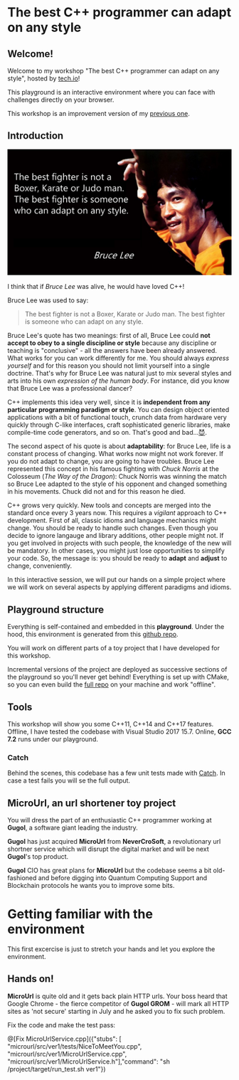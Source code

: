 # The best C++ programmer can adapt on any style

## Welcome!

Welcome to my workshop "The best C++ programmer can adapt on any style", hosted by [tech.io](https://tech.io)!

This playground is an interactive environment where you can face with challenges directly on your browser.

This workshop is an improvement version of my [previous one](https://tech.io/playgrounds/098a2aa83ce82c5ad96efacc3ba2734b02122/).

## Introduction

![Congratulations!](https://raw.githubusercontent.com/ilpropheta/playground-ot4mmv6n/master/bruce-lee-quote.png)

I think that if *Bruce Lee* was alive, he would have loved C++!

Bruce Lee was used to say:

> The best fighter is not a Boxer, Karate or Judo man. The best fighter is someone who can adapt on any style.

Bruce Lee's quote has two meanings: first of all, Bruce Lee could **not accept to obey to a single discipline or style** because any discipline or teaching is "conclusive" - all the answers have been already answered. What works for you can work differently for me. You should always *express yourself* and for this reason you should not limit yourself into a single doctrine. That's why for Bruce Lee was natural just to mix several styles and arts into his own *expression of the human body*. For instance, did you know that Bruce Lee was a professional dancer?

C++ implements this idea very well, since it is **independent from any particular programming paradigm or style**. You can design object oriented applications with a bit of functional touch, crunch data from hardware very quickly through C-like interfaces, craft sophisticated generic libraries, make compile-time code generators, and so on. That's good and bad...[😈](https://www.reddit.com/r/cpp/comments/ae60nb/decades_have_passed_standard_c_has_no_agreed_and/).

The second aspect of his quote is about **adaptability**: for Bruce Lee, life is a constant process of changing. What works now might not work forever. If you do not adapt to change, you are going to have troubles. Bruce Lee represented this concept in his famous fighting with *Chuck Norris* at the Colosseum (*The Way of the Dragon*): Chuck Norris was winning the match so Bruce Lee adapted to the style of his opponent and changed something in his movements. Chuck did not and for this reason he died.

C++ grows very quickly. New tools and concepts are merged into the standard once every 3 years now. This requires a *vigilant* approach to C++ development. First of all, classic idioms and language mechanics might change. You should be ready to handle such changes. 
Even though you decide to ignore langauge and library additions, other people might not. If you get involved in projects with such people, the knowledge of the new will be mandatory.
In other cases, you might just lose opportunities to simplify your code. 
So, the message is: you should be ready to **adapt** and **adjust** to change, conveniently.

In this interactive session, we will put our hands on a simple project where we will work on several aspects by applying different paradigms and idioms.

## Playground structure

Everything is self-contained and embedded in this **playground**. Under the hood, this environment is generated from this [github repo](https://github.com/ilpropheta/playground-ot4mmv6n).

You will work on different parts of a toy project that I have developed for this workshop.

Incremental versions of the project are deployed as successive sections of the playground so you'll never get behind! Everything is set up with CMake, so you can even build the [full repo](https://github.com/ilpropheta/playground-ot4mmv6n) on your machine and work "offline".

## Tools

This workshop will show you some C++11, C++14 and C++17 features. Offline, I have tested the codebase with Visual Studio 2017 15.7. Online, **GCC 7.2** runs under our playground.

### Catch

Behind the scenes, this codebase has a few unit tests made with [Catch](https://github.com/catchorg/Catch2). In case a test fails you will se the full output.

## MicroUrl, an url shortener toy project

You will dress the part of an enthusiastic C++ programmer working at **Gugol**, a software giant leading the industry.

**Gugol** has just acquired **MicroUrl** from **NeverCroSoft**, a revolutionary url shortner service which will disrupt the digital market and will be next **Gugol**'s top product.

**Gugol** CIO has great plans for **MicroUrl** but the codebase seems a bit old-fashioned and before digging into Quantum Computing Support and Blockchain protocols he wants you to improve some bits.

# Getting familiar with the environment

This first excercise is just to stretch your hands and let you explore the environment.

## Hands on!

**MicroUrl** is quite old and it gets back plain HTTP urls. Your boss heard that Google Chrome - the fierce competitor of **Gugol GROM** - will mark all HTTP sites as 'not secure' starting in July and he asked you to fix such problem.

Fix the code and make the test pass:

@[Fix MicroUrlService.cpp]({"stubs": [
    "microurl/src/ver1/tests/NiceToMeetYou.cpp",
    "microurl/src/ver1/MicroUrlService.cpp", 
    "microurl/src/ver1/MicroUrlService.h"],"command": "sh /project/target/run_test.sh ver1"})